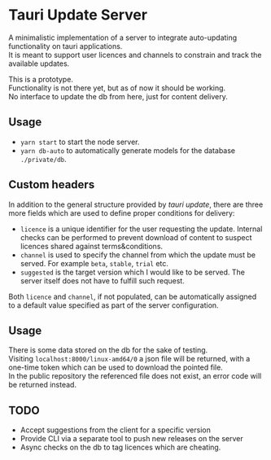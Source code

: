 # Tauri Update Server
A minimalistic implementation of a server to integrate auto-updating functionality on tauri applications.  
It is meant to support user licences and channels to constrain and track the available updates.  

This is a prototype.  
Functionality is not there yet, but as of now it should be working.  
No interface to update the db from here, just for content delivery.  

## Usage

- `yarn start` to start the node server.
- `yarn db-auto` to automatically generate models for the database `./private/db`.

## Custom headers
In addition to the general structure provided by *tauri update*, there are three more fields which are used to define proper conditions for delivery:

- `licence` is a unique identifier for the user requesting the update. Internal checks can be performed to prevent download of content to suspect licences shared against terms&conditions.
- `channel` is used to specify the channel from which the update must be served. For example `beta`, `stable`, `trial` etc.
- `suggested` is the target version which I would like to be served. The server itself does not have to fulfill such request.

Both `licence` and `channel`, if not populated, can be automatically assigned to a default value specified as part of the server configuration.

## Usage
There is some data stored on the db for the sake of testing.  
Visiting `localhost:8000/linux-amd64/0` a json file will be returned, with a one-time token which can be used to download the pointed file.  
In the public repository the referenced file does not exist, an error code will be returned instead.


## TODO
- Accept suggestions from the client for a specific version
- Provide CLI via a separate tool to push new releases on the server
- Async checks on the db to tag licences which are cheating.
